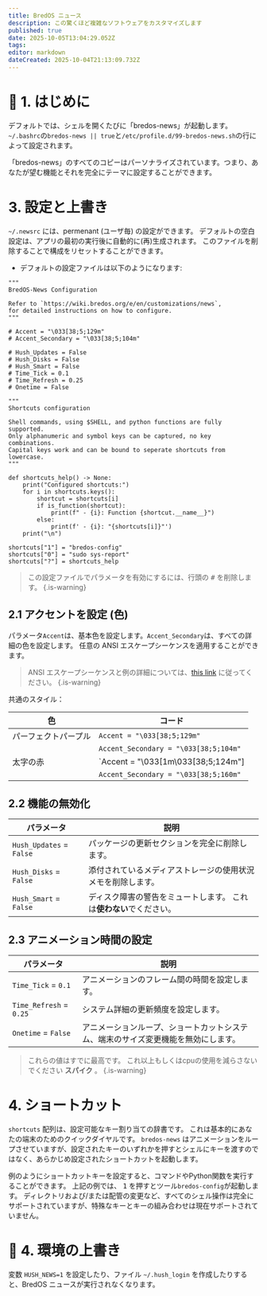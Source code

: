 ```yaml
---
title: BredOS ニュース
description: この驚くほど複雑なソフトウェアをカスタマイズします
published: true
date: 2025-10-05T13:04:29.052Z
tags:
editor: markdown
dateCreated: 2025-10-04T21:13:09.732Z
---
```


# 🔄 1. はじめに

デフォルトでは、シェルを開くたびに「bredos-news」が起動します。 `~/.bashrc`の`bredos-news || true`と`/etc/profile.d/99-bredos-news.sh`の行によって設定されます。

「bredos-news」のすべてのコピーはパーソナライズされています。つまり、あなたが望む機能とそれを完全にテーマに設定することができます。

# 3. 設定と上書き

`~/.newsrc` には、permenant (ユーザ毎) の設定ができます。 デフォルトの空白設定は、アプリの最初の実行後に自動的に(再)生成されます。 このファイルを削除することで構成をリセットすることができます。

- デフォルトの設定ファイルは以下のようになります:

```
"""
BredOS-News Configuration

Refer to `https://wiki.bredos.org/e/en/customizations/news`,
for detailed instructions on how to configure.
"""

# Accent = "\033[38;5;129m"
# Accent_Secondary = "\033[38;5;104m"

# Hush_Updates = False
# Hush_Disks = False
# Hush_Smart = False
# Time_Tick = 0.1
# Time_Refresh = 0.25
# Onetime = False

"""
Shortcuts configuration

Shell commands, using $SHELL, and python functions are fully supported.
Only alphanumeric and symbol keys can be captured, no key combinations.
Capital keys work and can be bound to seperate shortcuts from lowercase.
"""

def shortcuts_help() -> None:
    print("Configured shortcuts:")
    for i in shortcuts.keys():
        shortcut = shortcuts[i]
        if is_function(shortcut):
            print(f" - {i}: Function {shortcut.__name__}")
        else:
            print(f' - {i}: "{shortcuts[i]}"')
    print("\n")

shortcuts["1"] = "bredos-config"
shortcuts["0"] = "sudo sys-report"
shortcuts["?"] = shortcuts_help
```

> この設定ファイルでパラメータを有効にするには、行頭の <kbd>#</kbd> を削除します。
> {.is-warning}

## 2.1 アクセントを設定 (色)

パラメータ`Accent`は、基本色を設定します。`Accent_Secondary`は、すべての詳細の色を設定します。 任意の ANSI エスケープシーケンスを適用することができます。

> ANSI エスケープシーケンスと例の詳細については、[this link](https://gist.github.com/fnky/458719343aabd01cfb17a3a4f7296797) に従ってください。
> {.is-warning}

共通のスタイル：

| 色          | コード                                                                                                               |
| ---------- | ----------------------------------------------------------------------------------------------------------------- |
| パーフェクトパープル | `Accent = "\033[38;5;129m"`                                                                                      |
|            | `Accent_Secondary = "\033[38;5;104m"`                                                                            |
| 太字の赤       | \`Accent = "\033[1m\033[38;5;124m"] |
|            | `Accent_Secondary = "\033[38;5;160m"`                                                                            |

## 2.2 機能の無効化

| パラメータ                    | 説明                                   |
| ------------------------ | ------------------------------------ |
| `Hush_Updates` = `False` | パッケージの更新セクションを完全に削除します。              |
| `Hush_Disks` = `False`   | 添付されているメディアストレージの使用状況メモを削除します。       |
| `Hush_Smart` = `False`   | ディスク障害の警告をミュートします。 これは**使わない**でください。 |

## 2.3 アニメーション時間の設定

| パラメータ                   | 説明                                        |
| ----------------------- | ----------------------------------------- |
| `Time_Tick` = `0.1`     | アニメーションのフレーム間の時間を設定します。                   |
| `Time_Refresh` = `0.25` | システム詳細の更新頻度を設定します。                        |
| `Onetime` = `False`     | アニメーションループ、ショートカットシステム、端末のサイズ変更機能を無効にします。 |

> これらの値はすでに最高です。 これ以上もしくはcpuの使用を減らさないでください **スパイク** 。
> {.is-warning}

# 4. ショートカット

`shortcuts` 配列は、設定可能なキー割り当ての辞書です。 これは基本的にあなたの端末のためのクイックダイヤルです。 `bredos-news` はアニメーションをループさせていますが、設定されたキーのいずれかを押すとシェルにキーを渡すのではなく、あらかじめ設定されたショートカットを起動します。

例のようにショートカットキーを設定すると、コマンドやPython関数を実行することができます。 上記の例では、 <kbd>1</kbd> を押すとツール`bredos-config`が起動します。 ディレクトリおよび/または配管の変更など、すべてのシェル操作は完全にサポートされていますが、特殊なキーとキーの組み合わせは現在サポートされていません。

# 🚀 4. 環境の上書き

変数 `HUSH_NEWS=1` を設定したり、ファイル `~/.hush_login` を作成したりすると、BredOS ニュースが実行されなくなります。
